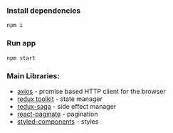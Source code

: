 ### Install dependencies
```
npm i
```

### Run app  
```
npm start
```

### Main Libraries:  

- [axios](https://www.npmjs.com/package/axios) - promise based HTTP client for the browser  
- [redux toolkit](https://redux-toolkit.js.org/) - state manager  
- [redux-saga](https://redux-saga.js.org/) - side effect manager  
- [react-paginate](https://www.npmjs.com/package/react-paginate) - pagination  
- [styled-components](https://styled-components.com/) - styles  


